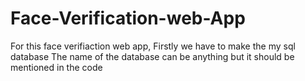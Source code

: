 # Face-Verification-web-App

For this face verifiaction web app, Firstly we have to make the my sql database 
The name of the database can be anything but it should be mentioned in the code 
